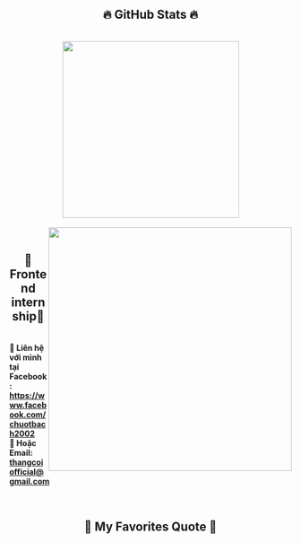<h2 align="center">🔥 GitHub Stats 🔥</h2>
<!-- https://github.com/anuraghazra/github-readme-stats -->
<br>
<div align=center>
  <a href="#" title="whitemousess">
    <img width="315" align="center" src="https://github-readme-stats.vercel.app/api/top-langs/?username=whitemousess&hide=c%23,powershell,Mathematica,Ruby,Objective-C,Objective-C%2b%2b,Cuda&title_color=61dafb&text_color=ffffff&icon_color=61dafb&bg_color=20232a&langs_count=8&layout=compact&border_color=61dafb&hide_border=true" />
  </a>
<br>
<br>
  <a href="#" title="whitemousess">
    <img align="right" width="434" src="https://github-readme-stats.vercel.app/api?username=whitemousess&show_icons=true&theme=react&border_color=61dafb&hide_border=true" />
  </a>
</div>
<br>
<h2 align="center">📖 Frontend internship📖</h2>
  <br>
  <strong>🔗 Liên hệ với mình tại Facebook: <a href="https://www.facebook.com/chuotbach2002" target="_blank">https://www.facebook.com/chuotbach2002</a></strong>
  <br>
  <strong>📧 Hoặc Email: <a href="mailto:thangcoiofficial@gmail.com" target="_top">thangcoiofficial@gmail.com</a></strong>
</p>

<br>
<h2 align="center">📑 My Favorites Quote 📑</h2>
<br>
<a href="#" target="_blank">

</a>

